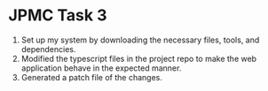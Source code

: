 # JPMC Task 3

1. Set up my system by downloading the necessary files, tools, and dependencies.
2. Modified the typescript files in the project repo to make the web application behave in the expected manner.
3. Generated a patch file of the changes.
